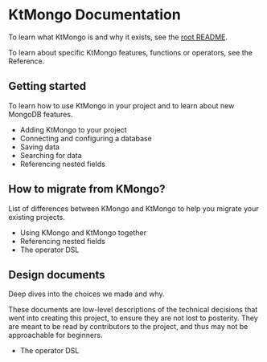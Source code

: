 # KtMongo Documentation

To learn what KtMongo is and why it exists, see the [root README](../README.md).

To learn about specific KtMongo features, functions or operators, see the Reference.

## Getting started

To learn how to use KtMongo in your project and to learn about new MongoDB features.

- Adding KtMongo to your project
- Connecting and configuring a database
- Saving data
- Searching for data
- Referencing nested fields

## How to migrate from KMongo?

List of differences between KMongo and KtMongo to help you migrate your existing projects.

- Using KMongo and KtMongo together
- Referencing nested fields
- The operator DSL

## Design documents

Deep dives into the choices we made and why.

These documents are low-level descriptions of the technical decisions that went into creating this project, to ensure they are not lost to posterity. They are meant to be read by contributors to the project, and thus may not be approachable for beginners.

- The operator DSL
